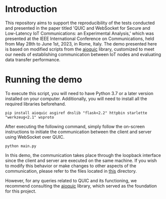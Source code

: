 # Introduction
This repository aims to support the reproducibility of the tests conducted and presented in the paper titled 'QUIC and WebSocket for Secure and Low-Latency IoT Communications: an Experimental Analysis,' which was presented at the IEEE International Conference on Communications, held from May 28th to June 1st, 2023, in Rome, Italy.
The demo presented here is based on modified scripts from the [aioquic](https://github.com/aiortc/aioquic) library, customized to meet our needs of establishing communication between IoT nodes and evaluating data transfer performance.

# Running the demo
To execute this script, you will need to have Python 3.7 or a later version installed on your computer. Additionally, you will need to install all the required libraries beforehand.

```console
pip install aioquic asgiref dnslib "flask<2.2" httpbin starlette "werkzeug<2.1" wsproto
```

After executing the following command, simply follow the on-screen instructions to initiate the communication between the client and server using WebSocket over QUIC.

```console
python main.py
```

In this demo, the communication takes place through the loopback interface since the client and server are executed on the same machine. If you wish to modify this behavior or make changes to other aspects of the communication, please refer to the files located in [this](WSclientserver) directory.

However, for any queries related to QUIC and its functioning, we recommend consulting the [aioquic](https://github.com/aiortc/aioquic) library, which served as the foundation for this project.
